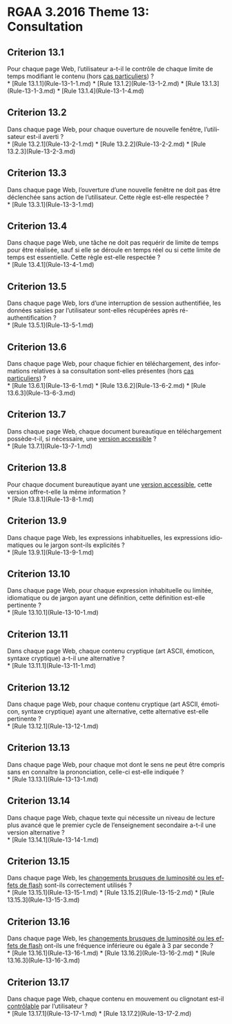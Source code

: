 
# RGAA 3.2016 Theme 13: Consultation

## Criterion 13.1
<div lang="fr">Pour chaque page Web, l&#x2019;utilisateur a-t-il le contr&#xF4;le de chaque limite de temps modifiant le contenu (hors <a href="http://references.modernisation.gouv.fr/rgaa-accessibilite/cas-particuliers.html#cp-13-1" title="Cas particuliers pour le crit&#xE8;re 13.1">cas particuliers</a>)&nbsp;?</div>
* [Rule 13.1.1](Rule-13-1-1.md)
* [Rule 13.1.2](Rule-13-1-2.md)
* [Rule 13.1.3](Rule-13-1-3.md)
* [Rule 13.1.4](Rule-13-1-4.md)

## Criterion 13.2
<div lang="fr">Dans chaque page Web, pour chaque ouverture de nouvelle fen&#xEA;tre, l&#x2019;utilisateur est-il averti&nbsp;?</div>
* [Rule 13.2.1](Rule-13-2-1.md)
* [Rule 13.2.2](Rule-13-2-2.md)
* [Rule 13.2.3](Rule-13-2-3.md)

## Criterion 13.3
<div lang="fr">Dans chaque page Web, l&#x2019;ouverture d&#x2019;une nouvelle fen&#xEA;tre ne doit pas &#xEA;tre d&#xE9;clench&#xE9;e sans action de l&#x2019;utilisateur. Cette r&#xE8;gle est-elle respect&#xE9;e&nbsp;?</div>
* [Rule 13.3.1](Rule-13-3-1.md)

## Criterion 13.4
<div lang="fr">Dans chaque page Web, une t&#xE2;che ne doit pas requ&#xE9;rir de limite de temps pour &#xEA;tre r&#xE9;alis&#xE9;e, sauf si elle se d&#xE9;roule en temps r&#xE9;el ou si cette limite de temps est essentielle. Cette r&#xE8;gle est-elle respect&#xE9;e&nbsp;?</div>
* [Rule 13.4.1](Rule-13-4-1.md)

## Criterion 13.5
<div lang="fr">Dans chaque page Web, lors d&#x2019;une interruption de session authentifi&#xE9;e, les donn&#xE9;es saisies par l&#x2019;utilisateur sont-elles r&#xE9;cup&#xE9;r&#xE9;es apr&#xE8;s r&#xE9;-authentification&nbsp;?</div>
* [Rule 13.5.1](Rule-13-5-1.md)

## Criterion 13.6
<div lang="fr">Dans chaque page Web, pour chaque fichier en t&#xE9;l&#xE9;chargement, des informations relatives &#xE0; sa consultation sont-elles pr&#xE9;sentes (hors <a href="http://references.modernisation.gouv.fr/rgaa-accessibilite/cas-particuliers.html#cp-13-6" title="Cas particuliers pour le crit&#xE8;re 13.6">cas particuliers</a>)&nbsp;?</div>
* [Rule 13.6.1](Rule-13-6-1.md)
* [Rule 13.6.2](Rule-13-6-2.md)
* [Rule 13.6.3](Rule-13-6-3.md)

## Criterion 13.7
<div lang="fr">Dans chaque page Web, chaque document bureautique en t&#xE9;l&#xE9;chargement poss&#xE8;de-t-il, si n&#xE9;cessaire, une <a href="http://references.modernisation.gouv.fr/rgaa-accessibilite/glossaire.html#version-accessible-document">version accessible</a>&nbsp;?</div>
* [Rule 13.7.1](Rule-13-7-1.md)

## Criterion 13.8
<div lang="fr">Pour chaque document bureautique ayant une <a href="http://references.modernisation.gouv.fr/rgaa-accessibilite/glossaire.html#version-accessible-document">version accessible</a>, cette version offre-t-elle la m&#xEA;me information&nbsp;?</div>
* [Rule 13.8.1](Rule-13-8-1.md)

## Criterion 13.9
<div lang="fr">Dans chaque page Web, les expressions inhabituelles, les expressions idiomatiques ou le jargon sont-ils explicit&#xE9;s&nbsp;?</div>
* [Rule 13.9.1](Rule-13-9-1.md)

## Criterion 13.10
<div lang="fr">Dans chaque page Web, pour chaque expression inhabituelle ou limit&#xE9;e, idiomatique ou de jargon ayant une d&#xE9;finition, cette d&#xE9;finition est-elle pertinente&nbsp;?</div>
* [Rule 13.10.1](Rule-13-10-1.md)

## Criterion 13.11
<div lang="fr">Dans chaque page Web, chaque contenu cryptique (art ASCII, &#xE9;moticon, syntaxe cryptique) a-t-il une alternative&nbsp;?</div>
* [Rule 13.11.1](Rule-13-11-1.md)

## Criterion 13.12
<div lang="fr">Dans chaque page Web, pour chaque contenu cryptique (art ASCII, &#xE9;moticon, syntaxe cryptique) ayant une alternative, cette alternative est-elle pertinente&nbsp;?</div>
* [Rule 13.12.1](Rule-13-12-1.md)

## Criterion 13.13
<div lang="fr">Dans chaque page Web, pour chaque mot dont le sens ne peut &#xEA;tre compris sans en conna&#xEE;tre la prononciation, celle-ci est-elle indiqu&#xE9;e&nbsp;?</div>
* [Rule 13.13.1](Rule-13-13-1.md)

## Criterion 13.14
<div lang="fr">Dans chaque page Web, chaque texte qui n&#xE9;cessite un niveau de lecture plus avanc&#xE9; que le premier cycle de l&#x2019;enseignement secondaire a-t-il une version alternative&nbsp;?</div>
* [Rule 13.14.1](Rule-13-14-1.md)

## Criterion 13.15
<div lang="fr">Dans chaque page Web, les <a href="http://references.modernisation.gouv.fr/rgaa-accessibilite/glossaire.html#changements-brusques-de-luminosite">changements brusques de luminosit&#xE9; ou les effets de flash</a> sont-ils correctement utilis&#xE9;s&nbsp;?</div>
* [Rule 13.15.1](Rule-13-15-1.md)
* [Rule 13.15.2](Rule-13-15-2.md)
* [Rule 13.15.3](Rule-13-15-3.md)

## Criterion 13.16
<div lang="fr">Dans chaque page Web, les <a href="http://references.modernisation.gouv.fr/rgaa-accessibilite/glossaire.html#changements-brusques-de-luminosite">changements brusques de luminosit&#xE9; ou les effets de flash</a> ont-ils une fr&#xE9;quence inf&#xE9;rieure ou &#xE9;gale &#xE0; 3 par seconde&nbsp;?</div>
* [Rule 13.16.1](Rule-13-16-1.md)
* [Rule 13.16.2](Rule-13-16-2.md)
* [Rule 13.16.3](Rule-13-16-3.md)

## Criterion 13.17
<div lang="fr">Dans chaque page Web, chaque contenu en mouvement ou clignotant est-il <a href="http://references.modernisation.gouv.fr/rgaa-accessibilite/glossaire.html#controle-mouvement">contr&#xF4;lable</a> par l&#x2019;utilisateur&nbsp;?</div>
* [Rule 13.17.1](Rule-13-17-1.md)
* [Rule 13.17.2](Rule-13-17-2.md)


